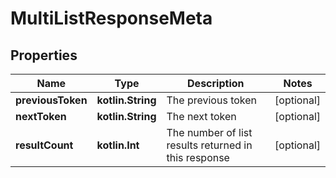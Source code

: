 
# MultiListResponseMeta

## Properties
Name | Type | Description | Notes
------------ | ------------- | ------------- | -------------
**previousToken** | **kotlin.String** | The previous token |  [optional]
**nextToken** | **kotlin.String** | The next token |  [optional]
**resultCount** | **kotlin.Int** | The number of list results returned in this response |  [optional]



